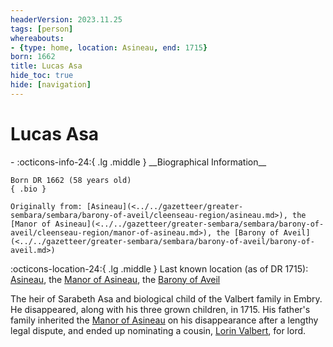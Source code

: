 ```yaml
---
headerVersion: 2023.11.25
tags: [person]
whereabouts:
- {type: home, location: Asineau, end: 1715}
born: 1662
title: Lucas Asa
hide_toc: true
hide: [navigation]
---
```

# Lucas Asa
<div class="grid cards ext-narrow-margin ext-one-column" markdown>
- :octicons-info-24:{ .lg .middle } __Biographical Information__

    Born DR 1662 (58 years old)  
    { .bio }

    Originally from: [Asineau](<../../gazetteer/greater-sembara/sembara/barony-of-aveil/cleenseau-region/asineau.md>), the [Manor of Asineau](<../../gazetteer/greater-sembara/sembara/barony-of-aveil/cleenseau-region/manor-of-asineau.md>), the [Barony of Aveil](<../../gazetteer/greater-sembara/sembara/barony-of-aveil/barony-of-aveil.md>)
</div>

:octicons-location-24:{ .lg .middle } Last known location (as of DR 1715): [Asineau](<../../gazetteer/greater-sembara/sembara/barony-of-aveil/cleenseau-region/asineau.md>), the [Manor of Asineau](<../../gazetteer/greater-sembara/sembara/barony-of-aveil/cleenseau-region/manor-of-asineau.md>), the [Barony of Aveil](<../../gazetteer/greater-sembara/sembara/barony-of-aveil/barony-of-aveil.md>)


The heir of Sarabeth Asa and biological child of the Valbert family in Embry. He disappeared, along with his three grown children, in 1715. His father's family inherited the [Manor of Asineau](<../../gazetteer/greater-sembara/sembara/barony-of-aveil/cleenseau-region/manor-of-asineau.md>) on his disappearance after a lengthy legal dispute, and ended up nominating a cousin, [Lorin Valbert](<./lorin-valbert.md>), for lord.